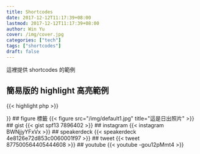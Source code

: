 ```yaml
---
title: Shortcodes
date: 2017-12-12T11:17:39+08:00
lastmod: 2017-12-12T11:17:39+08:00
author: Win Yu
cover: /img/cover.jpg
categories: ["tech"]
tags: ["shortcodes"]
draft: false
---
```


這裡提供 shortcodes 的範例

<!--more-->

## 簡易版的 highlight 高亮範例

{{< highlight php >}}
<?php

class Hello
{
    public function say()
    {
        echo 'hello world';
    }
}
{{< /highlight >}}


## figure 標籤

{{< figure src="/img/default1.jpg" title="這是日出照片" >}}



## gist 

{{< gist spf13 7896402 >}}



## instagram

{{< instagram BWNjjyYFxVx >}}

## speakerdeck

{{< speakerdeck 4e8126e72d853c0060001f97 >}}


## tweet

{{< tweet 877500564405444608 >}}


## youtube

{{< youtube -gou12pMmt4 >}}
